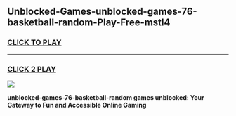 
## Unblocked-Games-unblocked-games-76-basketball-random-Play-Free-mstl4
<h3>
<a href="https://premium76.site?title=unblocked-games-76-basketball-random&ref=22A">CLICK TO PLAY</a></h3>
<hr>

<h3>
<a href="https://premium76.site?title=unblocked-games-76-basketball-random&ref=22A">CLICK 2 PLAY</a>
  
</h3>

<a href="https://premium76.site?title=unblocked-games-76-basketball-random&ref=22A"><img src="https://clearcache.store/games.png"></a>


**unblocked-games-76-basketball-random games unblocked: Your Gateway to Fun and Accessible Online Gaming**
